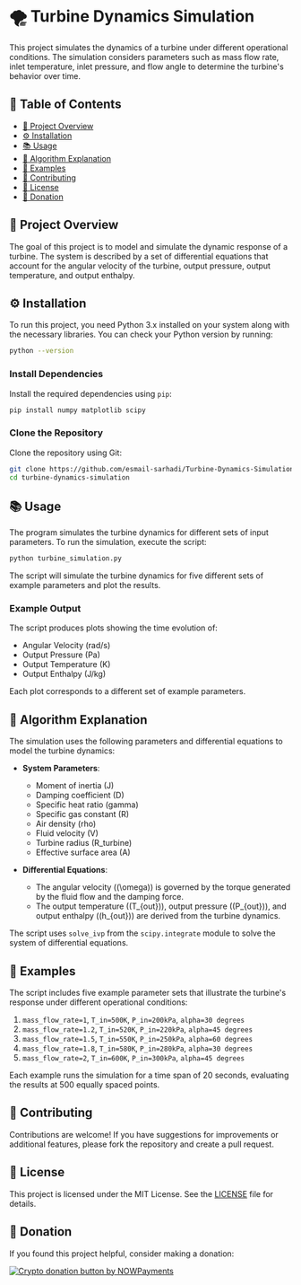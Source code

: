 
# 🌪️ Turbine Dynamics Simulation

This project simulates the dynamics of a turbine under different operational conditions. The simulation considers parameters such as mass flow rate, inlet temperature, inlet pressure, and flow angle to determine the turbine's behavior over time.

## 📑 Table of Contents 
    
- [📖 Project Overview](#project-overview)
- [⚙️ Installation](#installation)
- [📚 Usage](#usage)
- [🔬 Algorithm Explanation](#algorithm-explanation)  
- [🔢 Examples](#examples) 
- [🤝 Contributing](#contributing)
- [📄 License](#license)
- [💖 Donation](#donation)

## 📖 Project Overview

The goal of this project is to model and simulate the dynamic response of a turbine. The system is described by a set of differential equations that account for the angular velocity of the turbine, output pressure, output temperature, and output enthalpy.

## ⚙️ Installation

To run this project, you need Python 3.x installed on your system along with the necessary libraries. You can check your Python version by running:

```bash
python --version
```

### Install Dependencies

Install the required dependencies using `pip`:

```bash
pip install numpy matplotlib scipy
```

### Clone the Repository

Clone the repository using Git:

```bash
git clone https://github.com/esmail-sarhadi/Turbine-Dynamics-Simulation.git
cd turbine-dynamics-simulation
```

## 📚 Usage

The program simulates the turbine dynamics for different sets of input parameters. To run the simulation, execute the script:

```bash
python turbine_simulation.py
```

The script will simulate the turbine dynamics for five different sets of example parameters and plot the results.

### Example Output

The script produces plots showing the time evolution of:

- Angular Velocity (rad/s)
- Output Pressure (Pa)
- Output Temperature (K)
- Output Enthalpy (J/kg)

Each plot corresponds to a different set of example parameters.

## 🔬 Algorithm Explanation

The simulation uses the following parameters and differential equations to model the turbine dynamics:

- **System Parameters**:
  - Moment of inertia (J)
  - Damping coefficient (D)
  - Specific heat ratio (gamma)
  - Specific gas constant (R)
  - Air density (rho)
  - Fluid velocity (V)
  - Turbine radius (R_turbine)
  - Effective surface area (A)

- **Differential Equations**:
  - The angular velocity (\(\omega\)) is governed by the torque generated by the fluid flow and the damping force.
  - The output temperature (\(T_{out}\)), output pressure (\(P_{out}\)), and output enthalpy (\(h_{out}\)) are derived from the turbine dynamics.

The script uses `solve_ivp` from the `scipy.integrate` module to solve the system of differential equations.

## 🔢 Examples

The script includes five example parameter sets that illustrate the turbine's response under different operational conditions:

1. `mass_flow_rate=1`, `T_in=500K`, `P_in=200kPa`, `alpha=30 degrees`
2. `mass_flow_rate=1.2`, `T_in=520K`, `P_in=220kPa`, `alpha=45 degrees`
3. `mass_flow_rate=1.5`, `T_in=550K`, `P_in=250kPa`, `alpha=60 degrees`
4. `mass_flow_rate=1.8`, `T_in=580K`, `P_in=280kPa`, `alpha=30 degrees`
5. `mass_flow_rate=2`, `T_in=600K`, `P_in=300kPa`, `alpha=45 degrees`

Each example runs the simulation for a time span of 20 seconds, evaluating the results at 500 equally spaced points.

## 🤝 Contributing

Contributions are welcome! If you have suggestions for improvements or additional features, please fork the repository and create a pull request.

## 📄 License

This project is licensed under the MIT License. See the [LICENSE](LICENSE) file for details.

## 💖 Donation
If you found this project helpful, consider making a donation:

<a href="https://nowpayments.io/donation?api_key=REWCYVC-A1AMFK3-QNRS663-PKJSBD2&source=lk_donation&medium=referral" target="_blank">
     <img src="https://nowpayments.io/images/embeds/donation-button-black.svg" alt="Crypto donation button by NOWPayments">
</a>
